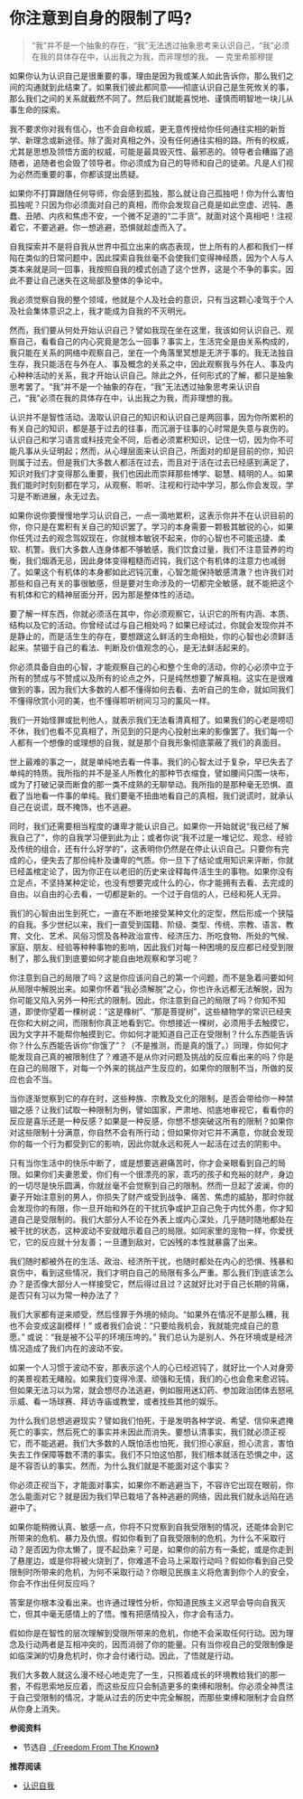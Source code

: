 # 你注意到自身的限制了吗?


> “我”并不是一个抽象的存在，“我”无法透过抽象思考来认识自己，“我”必须在我的具体存在中，认出我之为我，而非理想的我。 — 克里希那穆提

如果你认为认识自己是很重要的事，理由是因为我或某人如此告诉你，那么我们之间的沟通就到此结束了。如果我们彼此都同意——彻底认识自己是生死攸关的事，那么我们之间的关系就截然不同了。然后我们就能喜悦地、谨慎而明智地一块儿从事生命的探索。

我不要求你对我有信心，也不会自命权威，更无意传授给你任何通往实相的新哲学、新理念或新途径。除了面对真相之外，没有任何通往实相的路。所有的权威，尤其是思想及领悟方面的权威，可能是最具毁灭性、最邪恶的。领导者会糟蹋了追随者，追随者也会毁了领导者。你必须成为自己的导师和自己的徒弟。凡是人们视为必然而重要的事，你都该提出质疑。

如果你不打算跟随任何导师，你会感到孤独，那么就让自己孤独吧！你为什么害怕孤独呢？只因为你必须面对自己的真相，而你会发现自己竟是如此空虚、迟钝、愚蠢、丑陋、内疚和焦虑不安，一个微不足道的“二手货”。就面对这个真相吧！注视着它，不要逃避。你一想逃避，恐惧就趁虚而入了。

自我探索并不是将自我从世界中孤立出来的病态表现，世上所有的人都和我们一样陷在类似的日常问题中，因此探索自我丝毫不会使我们变得神经质，因为个人与人类本来就是同一回事，我按照自我的模式创造了这个世界，这是个不争的事实。因此不要让自己迷失在这局部及整体的争论中。

我必须觉察自我的整个领域，他就是个人及社会的意识，只有当这颗心凌驾于个人及社会集体意识之上，我才能成为自我的不灭明光。

然而，我们要从何处开始认识自己？譬如我现在坐在这里，我该如何认识自己、观察自己，看看自己的内心究竟是怎么一回事？事实上，生活完全是由关系构成的，我只能在关系的网络中观察自己，坐在一个角落里冥想是无济于事的。我无法独自生存，我只能活在与外在人、事及概念的关系之中，因此观察我与外在人、事及内心种种活动的关系，我才开始认识自己。除此之外，任何形式的了解，都只是抽象思考罢了。“我”并不是一个抽象的存在，“我”无法透过抽象思考来认识自己，“我”必须在我的具体存在中，认出我之为我，而非理想的我。

认识并不是智性活动。汲取认识自己的知识和认识自己是两回事，因为你所累积的有关自己的知识，都是基于过去的往事，而沉溺于往事的心时常是失意与哀伤的。认识自己和学习语言或科技完全不同，后者必须累积知识，记住一切，因为你不可能凡事从头证明起；然而，从心理层面来认识自己，所面对的却是目前的你，知识则属于过去。但是我们大多数人都活在过去，而且对于活在过去已经感到满足了，知识对我们才变得那么重要，我们也因此而崇拜那些博学、聪慧、精明的人。如果我们能时时刻刻都在学习，从观察、聆听、注视和行动中学习，那么你会发现，学习是不断进展，永无过去。

如果你说你要慢慢地学习认识自己，一点一滴地累积，这表示你并不在认识目前的你，你只是在累积有关自己的知识罢了。学习的本身需要一颗极其敏锐的心，如果你任凭过去的观念驾奴现在，你就根本敏锐不起来，你的心智也不可能迅捷、柔软、机警。我们大多数人连身体都不够敏感，我们饮食过量，我们不注意营养的均衡，我们烟酒无忌，因此身体变得粗糙而迟钝，我们这个有机体的注意力也减弱了。如果这个有机体的本身都如此迟钝沉重，心智怎能保持敏感清澈？也许我们对那些和自己有关的事很敏感，但是要对生命涉及的一切都完全敏感，就不能把这个有机体和它的精神层面分开，因为那是整体性的活动。

要了解一样东西，你就必须活在其中，你必须观察它，认识它的所有内涵、本质、结构以及它的活动。你曾经试过与自己相处吗？如果已经试过，你就会发现你并不是静止的，而是活生生的存在，要想跟这么鲜活的生命相处，你的心智也必须鲜活起来。禁锢于自己的看法、判断及价值观念的心，是无法鲜活起来的。

你必须具备自由的心智，才能观察自己的心和整个生命的活动，你的心必须中立于所有的赞成与不赞成以及所有的论点之外，只是纯然想要了解真相。这实在是很难做到的事，因为我们大多数的人都不懂得如何去看、去听自己的生命，就如同我们不懂得欣赏小河的美，也不懂得聆听树间习习的薰风一样。

我们一开始怪罪或批判他人，就表示我们无法看清真相了。如果我们的心老是唠叨不休，我们也看不见真相了，所见到的只是内心投射出来的影像罢了。我们每一个人都有一个想像的或理想的自我，就是那个自我形象彻底蒙蔽了我们的真面目。

世上最难的事之一，就是单纯地去看一件事。我们的心智太过于复杂，早已失去了单纯的特质。我所指的并不是圣人所教化的那种节衣缩食，譬如腰间只围一块布，或为了打破记录而断食的那一类不成熟的无聊举动。我所指的是那种毫无恐惧、直截了当地看一件事的单纯。我们要毫不扭曲地看自己的真相，我们说谎时，就承认自己在说谎，既不掩饰，也不逃避。

同时，我们还需要相当程度的谦卑才能认识自己。如果你一开始就说“我已经了解我自己了”，你的自我学习便到此为止；或者你说“我不过是一堆记忆、观念、经验及传统的组合，还有什么好学的”，这表明你仍然是在停止认识自己。只要你有完成的心，便失去了那份纯朴及谦卑的气质。你一旦下了结论或用知识来评断，你就已经盖棺定论了，因为你正在以老旧的历史来诠释每件活生生的事物。如果你没有立足点，不坚持某种定论，也没有想要完成什么的心，你才能拥有去看、去完成的自由。以自由的心去看，一切都是新的。一个过于自信的人，已经和死人无异。

我们的心智由出生到死亡，一直在不断地接受某种文化的定型，然后形成一个狭隘的自我。多少世纪以来，我们一直受到国籍、阶级、类型、传统、宗教、语言、教育、文化、艺术、风俗习惯及各种政治宣传、经济压力、所吃食物、所处的气候、家庭、朋友、经验等种种事物的影响，因此我们对每一种困境的反应都已经受到限制了，那么我们到底要如何才能自由地观察和学习呢？

你注意到自己的局限了吗？这是你应该问自己的第一个问题，而不是急着问要如何从局限中解脱出来。如果你怀着“我必须解脱”之心，你也许永远都无法解脱，因为你可能又陷入另外一种形式的限制。因此，你注意到自己的局限了吗？你知不知道，即使你望着一棵树说：“这是橡树”、“那是菩提树”，这些植物学的常识已经夹在你和大树之间，而限制你真正地看到它。你想接近一棵树，必须用手去触摸它，因为文字并不能帮你触摸到它。你如何才能知道自己正在受限制？什么东西能告诉你？什么东西能告诉你“你饿了”？（不是推测，而是真的饿了。）同理，你如何才能发现自己真的被限制住了？难道不是从你对问题及挑战的反应看出来的吗？你是在自己的局限下，对每一个外来的挑战产生反应的，如果你的限制不当，所做的反应也会不当。

当你逐渐觉察到它的存在时，这些种族、宗教及文化的限制，是否会带给你一种禁锢之感？让我们试取一种限制为例，譬如国家，严肃地、彻底地审视它，看看你的反应是喜乐还是一种反感？如果是一种反感，你想不想突破这所有的限制？如果你对这些限制十分满意，你自然不会有所行动；但如果你对它并不满意，你就会发现你的每一个行为都受到它的影响，因此你就永远和死人一起活在过去的阴影中。

只有当你生活中的快乐中断了，或是想要逃避痛苦时，你才会亲眼看到自己的局限。如果你们夫妻恩爱，你们有一个很漂亮的家，乖巧的孩子和充裕的财产，身边的一切尽是快乐圆满，你就丝毫不会觉察到自己的限制。然而一旦起了波澜，你的妻子开始注意别的男人，你损失了财产或受到战争、痛苦、焦虑的威胁，那时你就会发现你的有限，你一旦开始和外在的干扰抗争或护卫自己免于内忧外患，你才知道自己是受限制的。我们大部分人不论在外表上或内心深处，几乎随时随地都处在被干扰的状态，这种波动不安就暗示着自己的局限。如同家里的宠物一样，你爱抚它，它的反应就十分友善；一旦遭到敌对，它凶残的本性就暴露了出来。

我们随时都被外在的生活、政治、经济所干扰，也随时都处在内心的恐惧、残暴和哀伤中，看到这些情况，我们才明白自己的局限有多么严重。那么我们到底该怎么办？是否像大部分人一样接受它，然后得过且过？这就好比对于自己长期的背痛，是否只有习以为常一种办法了？

我们大家都有逆来顺受，然后怪罪于外境的倾向。“如果外在情况不是那么糟，我也不会变成这副模样！” 或者我们会说：“只要给我机会，我就能完成自己的意愿。” 或说：“我是被不公平的环境压垮的。” 我们总认为是别人、外在环境或是经济情况造成了我们内在的波动不安。

如果一个人习惯于波动不安，那表示这个人的心已经迟钝了，就好比一个人对身旁的美景视若无睹般。如果我们变得冷漠、顽强和无情，我们的心也会愈来愈迟钝。但如果无法习以为常，就会想尽办法逃避，例如服用迷幻药、参加政治团体去怒吼示威、看一场球赛、拜访寺庙或教堂，或者找些其他的娱乐。

为什么我们总想逃避现实？譬如我们怕死，于是发明各种学说、希望、信仰来遮掩死亡的事实，然后死亡的事实并未因此而消失。要想认清事实，我们就必须正视它，而不能逃避。我们大多数的人既怕活也怕死，我们担心家庭，担心流言，害怕失去工作保障等数不清的事实。我们不只怕这怕那，我们根本就活在恐惧之中，这是不容否认的事实。然而，为什么我们就是不能面对这个事实？

你必须正视当下，才能面对事实，如果你不断逃避当下，不容许它出现在眼前，你怎么能面对它？就是因为我们早已栽培了各种逃避的网络，因此我们就永远陷在逃避中了。

如果你能稍微认真、敏感一点，你将不只觉察到自我受限制的情况，还能体会到它所带来的危机、暴力及仇恨。假如你看到了自我受限制的危机，为什么不采取行动？是否因为你太懒了，提不起劲来？可是，如果你的前方有一条蛇，或是你走到了悬崖边，或是你将被火烧到了，你难道不会马上采取行动吗？假如你看到自己受限制时所带来的危机，为何不采取行动？你眼见民族主义将危害到你个人的安全，你会不作出任何反应吗？

答案是你根本没看出来。也许通过理性分析，你知道民族主义迟早会导向自我灭亡，但其中毫无感情上的了悟。惟有把感情投入，你才会有活力。

假如你是在智性的层次理解到受限所带来的危机，你绝不会采取任何行动。因为理念及行动两者是互相冲突的，因而消弱了你的能量。只有当你视自己的受限制像是如临深渊的切身危机时，你才会付诸行动。因此，了悟就是行动。

我们大多数人就这么漫不经心地走完了一生，只照着成长的环境教给我们的那一套，不假思索地反应着，而这些反应只会制造更多的束缚和限制。你必须全神贯注于自己受限制的情况，才能从过去的历史中完全解脱，而那些束缚和限制才会自然从你身上消失。

**参阅资料**

- 节选自 [《Freedom From The Known》](https://mindiver.se/freedom-from-the-known/)

**推荐阅读**

- [认识自我](https://111hunter.github.io/2024-01-01-self-knowledge/)


